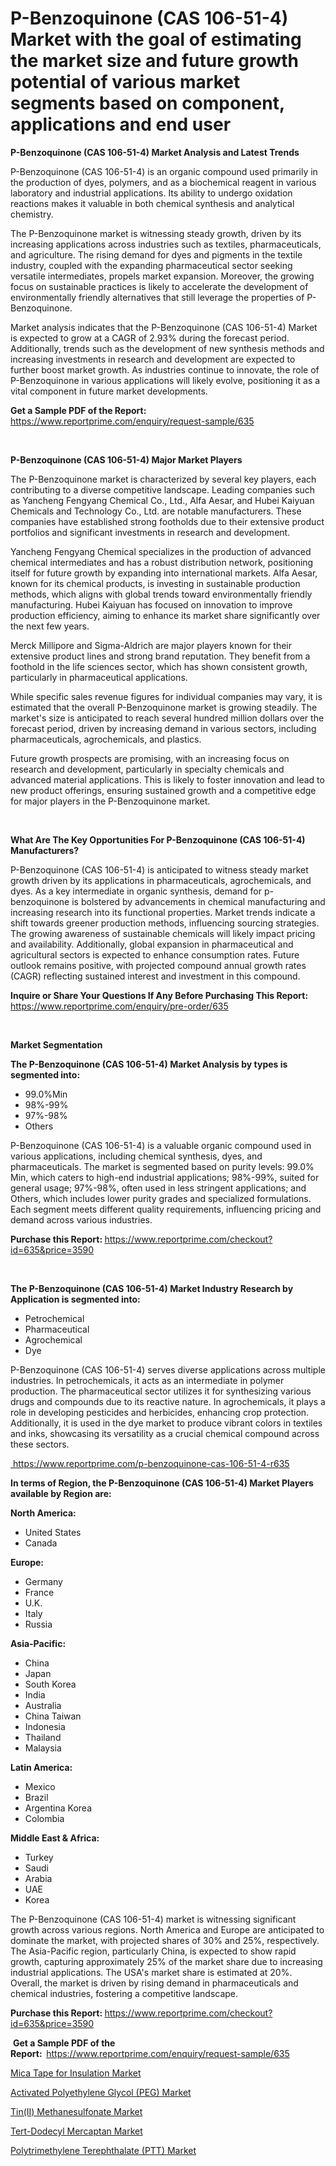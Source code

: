<p><h1>P-Benzoquinone (CAS 106-51-4) Market with the goal of estimating the market size and future growth potential of various market segments based on component, applications and end user</h1></p><p><strong>P-Benzoquinone (CAS 106-51-4) Market Analysis and Latest Trends</strong></p>
<p><p>P-Benzoquinone (CAS 106-51-4) is an organic compound used primarily in the production of dyes, polymers, and as a biochemical reagent in various laboratory and industrial applications. Its ability to undergo oxidation reactions makes it valuable in both chemical synthesis and analytical chemistry.</p><p>The P-Benzoquinone market is witnessing steady growth, driven by its increasing applications across industries such as textiles, pharmaceuticals, and agriculture. The rising demand for dyes and pigments in the textile industry, coupled with the expanding pharmaceutical sector seeking versatile intermediates, propels market expansion. Moreover, the growing focus on sustainable practices is likely to accelerate the development of environmentally friendly alternatives that still leverage the properties of P-Benzoquinone.</p><p>Market analysis indicates that the P-Benzoquinone (CAS 106-51-4) Market is expected to grow at a CAGR of 2.93% during the forecast period. Additionally, trends such as the development of new synthesis methods and increasing investments in research and development are expected to further boost market growth. As industries continue to innovate, the role of P-Benzoquinone in various applications will likely evolve, positioning it as a vital component in future market developments.</p></p>
<p><strong>Get a Sample PDF of the Report:&nbsp;</strong> <a href="https://www.reportprime.com/enquiry/request-sample/635?utm_campaign=1130&utm_medium=2&utm_source=Github&utm_content=ia&utm_term=18032025&utm_id=p-benzoquinone-cas-106-51-4">https://www.reportprime.com/enquiry/request-sample/635</a></p>
<p>&nbsp;</p>
<p><strong>P-Benzoquinone (CAS 106-51-4) Major Market Players</strong></p>
<p><p>The P-Benzoquinone market is characterized by several key players, each contributing to a diverse competitive landscape. Leading companies such as Yancheng Fengyang Chemical Co., Ltd., Alfa Aesar, and Hubei Kaiyuan Chemicals and Technology Co., Ltd. are notable manufacturers. These companies have established strong footholds due to their extensive product portfolios and significant investments in research and development.</p><p>Yancheng Fengyang Chemical specializes in the production of advanced chemical intermediates and has a robust distribution network, positioning itself for future growth by expanding into international markets. Alfa Aesar, known for its chemical products, is investing in sustainable production methods, which aligns with global trends toward environmentally friendly manufacturing. Hubei Kaiyuan has focused on innovation to improve production efficiency, aiming to enhance its market share significantly over the next few years.</p><p>Merck Millipore and Sigma-Aldrich are major players known for their extensive product lines and strong brand reputation. They benefit from a foothold in the life sciences sector, which has shown consistent growth, particularly in pharmaceutical applications.</p><p>While specific sales revenue figures for individual companies may vary, it is estimated that the overall P-Benzoquinone market is growing steadily. The market's size is anticipated to reach several hundred million dollars over the forecast period, driven by increasing demand in various sectors, including pharmaceuticals, agrochemicals, and plastics.</p><p>Future growth prospects are promising, with an increasing focus on research and development, particularly in specialty chemicals and advanced material applications. This is likely to foster innovation and lead to new product offerings, ensuring sustained growth and a competitive edge for major players in the P-Benzoquinone market.</p></p>
<p>&nbsp;</p>
<p><strong>What Are The Key Opportunities For P-Benzoquinone (CAS 106-51-4) Manufacturers?</strong></p>
<p><p>P-Benzoquinone (CAS 106-51-4) is anticipated to witness steady market growth driven by its applications in pharmaceuticals, agrochemicals, and dyes. As a key intermediate in organic synthesis, demand for p-benzoquinone is bolstered by advancements in chemical manufacturing and increasing research into its functional properties. Market trends indicate a shift towards greener production methods, influencing sourcing strategies. The growing awareness of sustainable chemicals will likely impact pricing and availability. Additionally, global expansion in pharmaceutical and agricultural sectors is expected to enhance consumption rates. Future outlook remains positive, with projected compound annual growth rates (CAGR) reflecting sustained interest and investment in this compound.</p></p>
<p><strong>Inquire or Share Your Questions If Any Before Purchasing This Report:</strong> <a href="https://www.reportprime.com/enquiry/pre-order/635?utm_campaign=1130&utm_medium=2&utm_source=Github&utm_content=ia&utm_term=18032025&utm_id=p-benzoquinone-cas-106-51-4">https://www.reportprime.com/enquiry/pre-order/635</a></p>
<p>&nbsp;</p>
<p><strong>Market Segmentation</strong></p>
<p><strong>The P-Benzoquinone (CAS 106-51-4) Market Analysis by types is segmented into:</strong></p>
<p><ul><li>99.0%Min</li><li>98%-99%</li><li>97%-98%</li><li>Others</li></ul></p>
<p><p>P-Benzoquinone (CAS 106-51-4) is a valuable organic compound used in various applications, including chemical synthesis, dyes, and pharmaceuticals. The market is segmented based on purity levels: 99.0% Min, which caters to high-end industrial applications; 98%-99%, suited for general usage; 97%-98%, often used in less stringent applications; and Others, which includes lower purity grades and specialized formulations. Each segment meets different quality requirements, influencing pricing and demand across various industries.</p></p>
<p><strong>Purchase this Report:&nbsp;</strong><a href="https://www.reportprime.com/checkout?id=635&price=3590&utm_campaign=1130&utm_medium=2&utm_source=Github&utm_content=ia&utm_term=18032025&utm_id=p-benzoquinone-cas-106-51-4">https://www.reportprime.com/checkout?id=635&price=3590</a></p>
<p>&nbsp;</p>
<p><strong>The P-Benzoquinone (CAS 106-51-4) Market Industry Research by Application is segmented into:</strong></p>
<p><ul><li>Petrochemical</li><li>Pharmaceutical</li><li>Agrochemical</li><li>Dye</li></ul></p>
<p><p>P-Benzoquinone (CAS 106-51-4) serves diverse applications across multiple industries. In petrochemicals, it acts as an intermediate in polymer production. The pharmaceutical sector utilizes it for synthesizing various drugs and compounds due to its reactive nature. In agrochemicals, it plays a role in developing pesticides and herbicides, enhancing crop protection. Additionally, it is used in the dye market to produce vibrant colors in textiles and inks, showcasing its versatility as a crucial chemical compound across these sectors.</p></p>
<p><a href="https://www.reportprime.com/p-benzoquinone-cas-106-51-4-r635?utm_campaign=1130&utm_medium=2&utm_source=Github&utm_content=ia&utm_term=18032025&utm_id=p-benzoquinone-cas-106-51-4">&nbsp;https://www.reportprime.com/p-benzoquinone-cas-106-51-4-r635</a></p>
<p><strong>In terms of Region, the P-Benzoquinone (CAS 106-51-4) Market Players available by Region are:</strong></p>
<p>
    <p> <strong> North America: </strong>
        <ul>
            <li>United States</li>
            <li>Canada</li>
        </ul>
        </p> 
    <p> <strong> Europe: </strong>
        <ul>
            <li>Germany</li>
            <li>France</li>
            <li>U.K.</li>
            <li>Italy</li>
            <li>Russia</li>
        </ul>
        </p> 
    <p> <strong> Asia-Pacific: </strong>
        <ul>
            <li>China</li>
            <li>Japan</li>
            <li>South Korea</li>
            <li>India</li>
            <li>Australia</li>
            <li>China Taiwan</li>
            <li>Indonesia</li>
            <li>Thailand</li>
            <li>Malaysia</li>
        </ul>
        </p> 
    <p> <strong> Latin America: </strong>
        <ul>
            <li>Mexico</li>
            <li>Brazil</li>
            <li>Argentina Korea</li>
            <li>Colombia</li>
        </ul>
        </p> 
    <p> <strong> Middle East & Africa: </strong>
        <ul>
            <li>Turkey</li>
            <li>Saudi</li>
            <li>Arabia</li>
            <li>UAE</li>
            <li>Korea</li>
        </ul>
    </p>
    </p>
<p><p>The P-Benzoquinone (CAS 106-51-4) market is witnessing significant growth across various regions. North America and Europe are anticipated to dominate the market, with projected shares of 30% and 25%, respectively. The Asia-Pacific region, particularly China, is expected to show rapid growth, capturing approximately 25% of the market share due to increasing industrial applications. The USA's market share is estimated at 20%. Overall, the market is driven by rising demand in pharmaceuticals and chemical industries, fostering a competitive landscape.</p></p>
<p><strong>Purchase this Report: </strong><a href="https://www.reportprime.com/checkout?id=635&price=3590&utm_campaign=1130&utm_medium=2&utm_source=Github&utm_content=ia&utm_term=18032025&utm_id=p-benzoquinone-cas-106-51-4">https://www.reportprime.com/checkout?id=635&price=3590</a></p>
<p>&nbsp;<strong>Get a Sample PDF of the Report:&nbsp;&nbsp;</strong><a href="https://www.reportprime.com/enquiry/request-sample/635?utm_campaign=1130&utm_medium=2&utm_source=Github&utm_content=ia&utm_term=18032025&utm_id=p-benzoquinone-cas-106-51-4">https://www.reportprime.com/enquiry/request-sample/635</a></p>
<p><strong></strong></p>
<p><p><a href="https://github.com/heeildannas/Market-Research-Report-List-1/blob/main/mica-tape-for-insulation-market.md?utm_campaign=1130&utm_medium=2&utm_source=Github&utm_content=ia&utm_term=18032025&utm_id=p-benzoquinone-cas-106-51-4">Mica Tape for Insulation Market</a></p><p><a href="https://github.com/astadtetcha28/Market-Research-Report-List-1/blob/main/activated-polyethylene-glycol-peg-market.md?utm_campaign=1130&utm_medium=2&utm_source=Github&utm_content=ia&utm_term=18032025&utm_id=p-benzoquinone-cas-106-51-4">Activated Polyethylene Glycol (PEG) Market</a></p><p><a href="https://github.com/ertssmelov0/Market-Research-Report-List-1/blob/main/tinii-methanesulfonate-market.md?utm_campaign=1130&utm_medium=2&utm_source=Github&utm_content=ia&utm_term=18032025&utm_id=p-benzoquinone-cas-106-51-4">Tin(II) Methanesulfonate Market</a></p><p><a href="https://github.com/ceranamaduvq/Market-Research-Report-List-1/blob/main/tert-dodecyl-mercaptan-market.md?utm_campaign=1130&utm_medium=2&utm_source=Github&utm_content=ia&utm_term=18032025&utm_id=p-benzoquinone-cas-106-51-4">Tert-Dodecyl Mercaptan Market</a></p><p><a href="https://github.com/sibellanikmn/Market-Research-Report-List-1/blob/main/polytrimethylene-terephthalate-ptt-market.md?utm_campaign=1130&utm_medium=2&utm_source=Github&utm_content=ia&utm_term=18032025&utm_id=p-benzoquinone-cas-106-51-4">Polytrimethylene Terephthalate (PTT) Market</a></p></p>